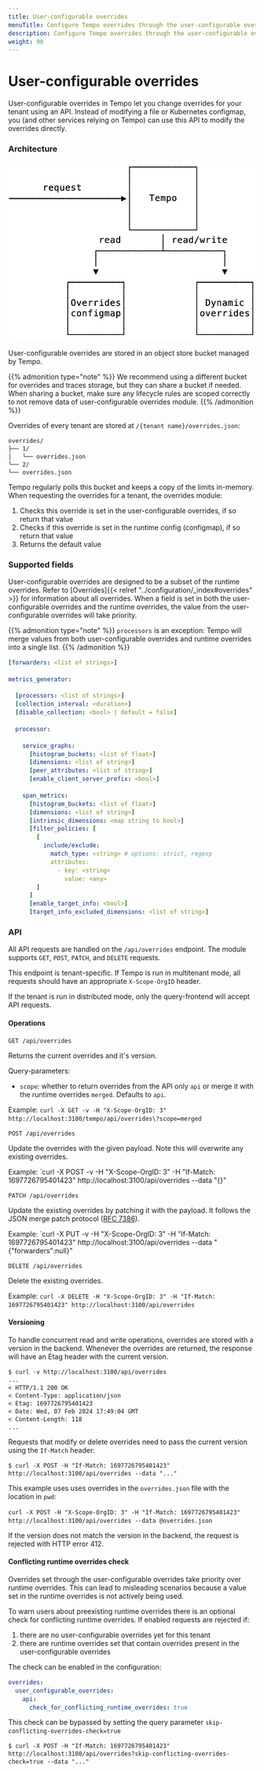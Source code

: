 ```yaml
---
title: User-configurable overrides
menuTitle: Configure Tempo overrides through the user-configurable overrides API
description: Configure Tempo overrides through the user-configurable overrides API
weight: 90
---
```


# User-configurable overrides

User-configurable overrides in Tempo let you change overrides for your tenant using an API.
Instead of modifying a file or Kubernetes configmap, you (and other services relying on Tempo) can use this API to modify the overrides directly.

### Architecture

![user-configurable-overrides-architecture.png](./user-configurable-overrides-architecture.png)

User-configurable overrides are stored in an object store bucket managed by Tempo.

{{% admonition type="note" %}}
We recommend using a different bucket for overrides and traces storage, but they can share a bucket if needed.
When sharing a bucket, make sure any lifecycle rules are scoped correctly to not remove data of user-configurable overrides module.
{{% /admonition %}}

Overrides of every tenant are stored at `/{tenant name}/overrides.json`:

```
overrides/
├── 1/
│   └── overrides.json
└── 2/
└── overrides.json
```

Tempo regularly polls this bucket and keeps a copy of the limits in-memory. When requesting the overrides for a tenant, the overrides module:

1. Checks this override is set in the user-configurable overrides, if so return that value
2. Checks if this override is set in the runtime config (configmap), if so return that value
3. Returns the default value

### Supported fields

User-configurable overrides are designed to be a subset of the runtime overrides. Refer to [Overrides]{{< relref "../configuration/_index#overrides" >}} for information about all overrides.
When a field is set in both the user-configurable overrides and the runtime overrides, the value from the user-configurable overrides will take priority.

{{% admonition type="note" %}}
`processors` is an exception: Tempo will merge values from both user-configurable overrides and runtime overrides into a single list.
{{% /admonition %}}

```yaml
[forwarders: <list of strings>]

metrics_generator:

  [processors: <list of strings>]
  [collection_interval: <duration>]
  [disable_collection: <bool> | default = false]

  processor:

    service_graphs:
      [histogram_buckets: <list of float>]
      [dimensions: <list of string>]
      [peer_attributes: <list of string>]
      [enable_client_server_prefix: <bool>]

    span_metrics:
      [histogram_buckets: <list of float>]
      [dimensions: <list of string>]
      [intrinsic_dimensions: <map string to bool>]
      [filter_policies: [
        [
          include/exclude:
            match_type: <string> # options: strict, regexp
            attributes:
              - key: <string>
                value: <any>
        ]
      ]
      [enable_target_info: <bool>]
      [target_info_excluded_dimensions: <list of string>]
```

### API

All API requests are handled on the `/api/overrides` endpoint. The module supports `GET`, `POST`, `PATCH`, and `DELETE` requests.

This endpoint is tenant-specific. If Tempo is run in multitenant mode, all requests should have an appropriate `X-Scope-OrgID` header.

If the tenant is run in distributed mode, only the query-frontend will accept API requests.

#### Operations

```
GET /api/overrides
```

Returns the current overrides and it's version.

Query-parameters:
- `scope`: whether to return overrides from the API only `api` or merge it with the runtime overrides `merged`. Defaults to `api`.

Example: `curl -X GET -v -H "X-Scope-OrgID: 3" http://localhost:3100/tempo/api/overrides\?scope=merged`

```
POST /api/overrides
```

Update the overrides with the given payload. Note this will overwrite any existing overrides.

Example: `curl -X POST -v -H "X-Scope-OrgID: 3" -H "If-Match: 1697726795401423" http://localhost:3100/api/overrides --data "{}"

```
PATCH /api/overrides
```

Update the existing overrides by patching it with the payload. It follows the JSON merge patch protocol ([RFC 7386](https://datatracker.ietf.org/doc/html/rfc7386)).

Example: `curl -X PUT -v -H "X-Scope-OrgID: 3" -H "If-Match: 1697726795401423" http://localhost:3100/api/overrides --data "{\"forwarders\":null}"

```
DELETE /api/overrides
```

Delete the existing overrides.

Example: `curl -X DELETE -H "X-Scope-OrgID: 3" -H "If-Match: 1697726795401423" http://localhost:3100/api/overrides`

#### Versioning

To handle concurrent read and write operations, overrides are stored with a version in the backend.
Whenever the overrides are returned, the response will have an Etag header with the current version.

```
$ curl -v http://localhost:3100/api/overrides
...
< HTTP/1.1 200 OK
< Content-Type: application/json
< Etag: 1697726795401423
< Date: Wed, 07 Feb 2024 17:49:04 GMT
< Content-Length: 118
...
```

Requests that modify or delete overrides need to pass the current version using the `If-Match` header:

```
$ curl -X POST -H "If-Match: 1697726795401423" http://localhost:3100/api/overrides --data "..."
```
This example uses uses overrides in the `overrides.json` file with the location in `pwd`: 

`curl -X POST -H "X-Scope-OrgID: 3" -H "If-Match: 1697726795401423" http://localhost:3100/api/overrides --data @overrides.json`

If the version does not match the version in the backend, the request is rejected with HTTP error 412.

#### Conflicting runtime overrides check

Overrides set through the user-configurable overrides take priority over runtime overrides.
This can lead to misleading scenarios because a value set in the runtime overrides is not actively being used.

To warn users about preexisting runtime overrides there is an optional check for conflicting runtime overrides.
If enabled requests are rejected if:

1. there are no user-configurable overrides yet for this tenant
2. there are runtime overrides set that contain overrides present in the user-configurable overrides

The check can be enabled in the configuration:

```yaml
overrides:
  user_configurable_overrides:
    api:
      check_for_conflicting_runtime_overrides: true
```

This check can be bypassed by setting the query parameter `skip-conflicting-overrides-check=true`

```
$ curl -X POST -H "If-Match: 1697726795401423" http://localhost:3100/api/overrides?skip-conflicting-overrides-check=true --data "..."
```
